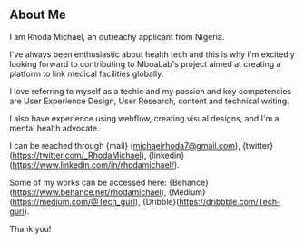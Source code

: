 ## About Me
I am Rhoda Michael, an outreachy applicant from Nigeria.

I've always been enthusiastic about health tech and this is why I'm excitedly looking forward to contributing to MboaLab's project aimed at creating a platform to link medical facilities globally.

I love referring to myself as a techie and my passion and key competencies are User Experience Design, User Research, content and technical writing.

I also have experience using webflow, creating visual designs, and I'm a mental health advocate.

I can be reached through {mail} (michaelrhoda7@gmail.com), {twitter} (https://twitter.com/_RhodaMichael), {linkedin} (https://www.linkedin.com/in/rhodamichael/).

Some of my works can be accessed here: {Behance} (https://www.behance.net/rhodamichael), {Medium} (https://medium.com/@Tech_gurl), {Dribble}(https://dribbble.com/Tech-gurl).

Thank you!